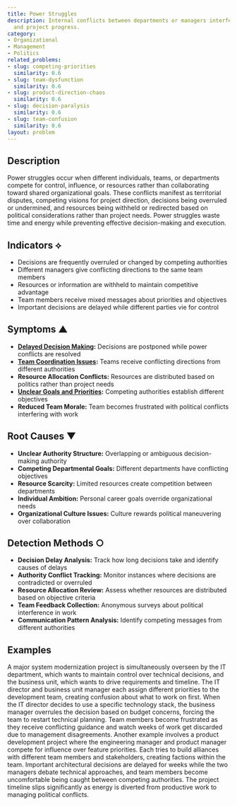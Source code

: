 ```yaml
---
title: Power Struggles
description: Internal conflicts between departments or managers interfere with decision-making
  and project progress.
category:
- Organizational
- Management
- Politics
related_problems:
- slug: competing-priorities
  similarity: 0.6
- slug: team-dysfunction
  similarity: 0.6
- slug: product-direction-chaos
  similarity: 0.6
- slug: decision-paralysis
  similarity: 0.6
- slug: team-confusion
  similarity: 0.6
layout: problem
---
```


## Description

Power struggles occur when different individuals, teams, or departments compete for control, influence, or resources rather than collaborating toward shared organizational goals. These conflicts manifest as territorial disputes, competing visions for project direction, decisions being overruled or undermined, and resources being withheld or redirected based on political considerations rather than project needs. Power struggles waste time and energy while preventing effective decision-making and execution.

## Indicators ⟡

- Decisions are frequently overruled or changed by competing authorities
- Different managers give conflicting directions to the same team members
- Resources or information are withheld to maintain competitive advantage
- Team members receive mixed messages about priorities and objectives
- Important decisions are delayed while different parties vie for control

## Symptoms ▲

- **[Delayed Decision Making](delayed-decision-making.md):** Decisions are postponed while power conflicts are resolved
- **[Team Coordination Issues](team-coordination-issues.md):** Teams receive conflicting directions from different authorities
- **Resource Allocation Conflicts:** Resources are distributed based on politics rather than project needs
- **[Unclear Goals and Priorities](unclear-goals-and-priorities.md):** Competing authorities establish different objectives
- **Reduced Team Morale:** Team becomes frustrated with political conflicts interfering with work

## Root Causes ▼

- **Unclear Authority Structure:** Overlapping or ambiguous decision-making authority
- **Competing Departmental Goals:** Different departments have conflicting objectives
- **Resource Scarcity:** Limited resources create competition between departments
- **Individual Ambition:** Personal career goals override organizational needs
- **Organizational Culture Issues:** Culture rewards political maneuvering over collaboration

## Detection Methods ○

- **Decision Delay Analysis:** Track how long decisions take and identify causes of delays
- **Authority Conflict Tracking:** Monitor instances where decisions are contradicted or overruled
- **Resource Allocation Review:** Assess whether resources are distributed based on objective criteria
- **Team Feedback Collection:** Anonymous surveys about political interference in work
- **Communication Pattern Analysis:** Identify competing messages from different authorities

## Examples

A major system modernization project is simultaneously overseen by the IT department, which wants to maintain control over technical decisions, and the business unit, which wants to drive requirements and timeline. The IT director and business unit manager each assign different priorities to the development team, creating confusion about what to work on first. When the IT director decides to use a specific technology stack, the business manager overrules the decision based on budget concerns, forcing the team to restart technical planning. Team members become frustrated as they receive conflicting guidance and watch weeks of work get discarded due to management disagreements. Another example involves a product development project where the engineering manager and product manager compete for influence over feature priorities. Each tries to build alliances with different team members and stakeholders, creating factions within the team. Important architectural decisions are delayed for weeks while the two managers debate technical approaches, and team members become uncomfortable being caught between competing authorities. The project timeline slips significantly as energy is diverted from productive work to managing political conflicts.